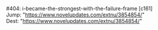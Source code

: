 #404: i-became-the-strongest-with-the-failure-frame [c161] <br/>
Jump: "https://www.novelupdates.com/extnu/3854854/" <br/>
Dest: "https://www.novelupdates.com/extnu/3854854/"